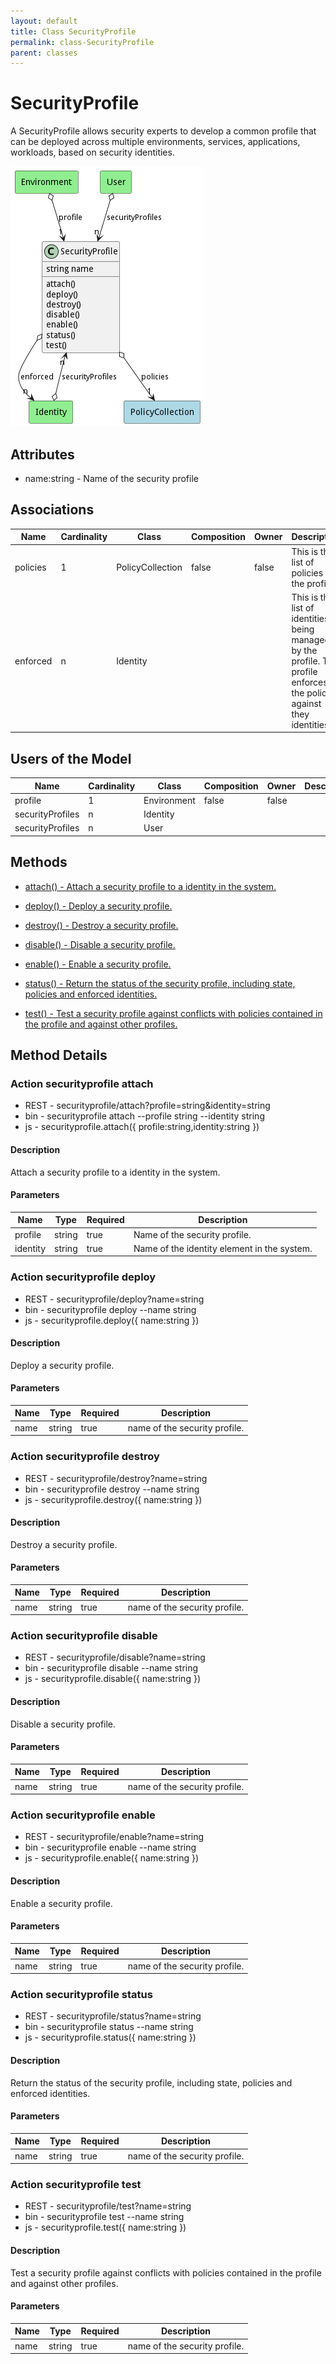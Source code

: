 ```yaml
---
layout: default
title: Class SecurityProfile
permalink: class-SecurityProfile
parent: classes
---
```


# SecurityProfile

A SecurityProfile allows security experts to develop a common profile that can be deployed across multiple environments, services, applications, workloads, based on security identities.

![Logical Diagram](./logical.png)

## Attributes

* name:string - Name of the security profile


## Associations

| Name | Cardinality | Class | Composition | Owner | Description |
| --- | --- | --- | --- | --- | --- |
| policies | 1 | PolicyCollection | false | false | This is the list of policies for the profile. |
| enforced | n | Identity |  |  | This is the list of identities being managed by the profile. The profile enforces the policies against they identities. |



## Users of the Model

| Name | Cardinality | Class | Composition | Owner | Description |
| --- | --- | --- | --- | --- | --- |
| profile | 1 | Environment | false | false |  |
| securityProfiles | n | Identity |  |  |  |
| securityProfiles | n | User |  |  |  |





## Methods

* [attach() - Attach a security profile to a identity in the system.](#action-attach)

* [deploy() - Deploy a security profile.](#action-deploy)

* [destroy() - Destroy a security profile.](#action-destroy)

* [disable() - Disable a security profile.](#action-disable)

* [enable() - Enable a security profile.](#action-enable)

* [status() - Return the status of the security profile, including state, policies and enforced identities.](#action-status)

* [test() - Test a security profile against conflicts with policies contained in the profile and against other profiles.](#action-test)


<h2>Method Details</h2>
    
### Action securityprofile attach



* REST - securityprofile/attach?profile=string&amp;identity=string
* bin - securityprofile attach --profile string --identity string
* js - securityprofile.attach({ profile:string,identity:string })

#### Description
Attach a security profile to a identity in the system.

#### Parameters

| Name | Type | Required | Description |
|---|---|---|---|
| profile | string |true | Name of the security profile. |
| identity | string |true | Name of the identity element in the system. |




### Action securityprofile deploy



* REST - securityprofile/deploy?name=string
* bin - securityprofile deploy --name string
* js - securityprofile.deploy({ name:string })

#### Description
Deploy a security profile.

#### Parameters

| Name | Type | Required | Description |
|---|---|---|---|
| name | string |true | name of the security profile. |




### Action securityprofile destroy



* REST - securityprofile/destroy?name=string
* bin - securityprofile destroy --name string
* js - securityprofile.destroy({ name:string })

#### Description
Destroy a security profile.

#### Parameters

| Name | Type | Required | Description |
|---|---|---|---|
| name | string |true | name of the security profile. |




### Action securityprofile disable



* REST - securityprofile/disable?name=string
* bin - securityprofile disable --name string
* js - securityprofile.disable({ name:string })

#### Description
Disable a security profile.

#### Parameters

| Name | Type | Required | Description |
|---|---|---|---|
| name | string |true | name of the security profile. |




### Action securityprofile enable



* REST - securityprofile/enable?name=string
* bin - securityprofile enable --name string
* js - securityprofile.enable({ name:string })

#### Description
Enable a security profile.

#### Parameters

| Name | Type | Required | Description |
|---|---|---|---|
| name | string |true | name of the security profile. |




### Action securityprofile status



* REST - securityprofile/status?name=string
* bin - securityprofile status --name string
* js - securityprofile.status({ name:string })

#### Description
Return the status of the security profile, including state, policies and enforced identities.

#### Parameters

| Name | Type | Required | Description |
|---|---|---|---|
| name | string |true | name of the security profile. |




### Action securityprofile test



* REST - securityprofile/test?name=string
* bin - securityprofile test --name string
* js - securityprofile.test({ name:string })

#### Description
Test a security profile against conflicts with policies contained in the profile and against other profiles.

#### Parameters

| Name | Type | Required | Description |
|---|---|---|---|
| name | string |true | name of the security profile. |





